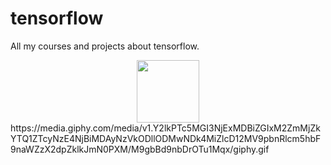 # tensorflow
All my courses and projects about tensorflow.

<div id="header" align="center">
  <img src="https://media.giphy.com/media/v1.Y2lkPTc5MGI3NjExMDBiZGIxM2ZmMjZkYTQ1ZTcyNzE4NjBiMDAyNzVkODllODMwNDk4MiZlcD12MV9pbnRlcm5hbF9naWZzX2dpZklkJmN0PXM/M9gbBd9nbDrOTu1Mqx/giphy.gif" width="100"/>
</div>
https://media.giphy.com/media/v1.Y2lkPTc5MGI3NjExMDBiZGIxM2ZmMjZkYTQ1ZTcyNzE4NjBiMDAyNzVkODllODMwNDk4MiZlcD12MV9pbnRlcm5hbF9naWZzX2dpZklkJmN0PXM/M9gbBd9nbDrOTu1Mqx/giphy.gif
